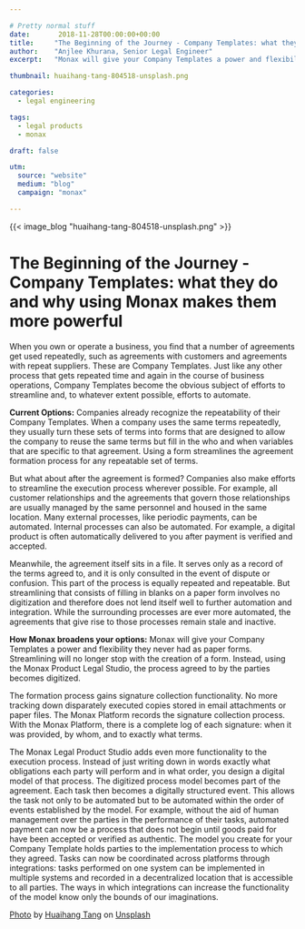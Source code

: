 ```yaml
---

# Pretty normal stuff
date:       2018-11-28T00:00:00+00:00
title:     "The Beginning of the Journey - Company Templates: what they do and why using Monax makes them more powerful"
author:    "Anjlee Khurana, Senior Legal Engineer"
excerpt:   "Monax will give your Company Templates a power and flexibility they never had as paper forms."

thumbnail: huaihang-tang-804518-unsplash.png

categories:
  - legal engineering

tags:
  - legal products
  - monax

draft: false

utm:
  source: "website"
  medium: "blog"
  campaign: "monax"

---
```


{{< image_blog "huaihang-tang-804518-unsplash.png" >}}

# **The Beginning of the Journey - Company Templates: what they do and why using Monax makes them more powerful**

When you own or operate a business, you find that a number of agreements get used repeatedly, such as agreements with customers and agreements with repeat suppliers. These are Company Templates. Just like any other process that gets repeated time and again in the course of business operations, Company Templates become the obvious subject of efforts to streamline and, to whatever extent possible, efforts to automate.

**Current Options:**
Companies already recognize the repeatability of their Company Templates. When a company uses the same terms repeatedly, they usually turn these sets of terms into forms that are designed to allow the company to reuse the same terms but fill in the who and when variables that are specific to that agreement. Using a form streamlines the agreement formation process for any repeatable set of terms.

But what about after the agreement is formed? Companies also make efforts to streamline the execution process wherever possible. For example, all customer relationships and the agreements that govern those relationships are usually managed by the same personnel and housed in the same location. Many external processes, like periodic payments, can be automated. Internal processes can also be automated. For example, a digital product is often automatically delivered to you after payment is verified and accepted.

Meanwhile, the agreement itself sits in a file. It serves only as a record of the terms agreed to, and it is only consulted in the event of dispute or confusion. This part of the process is equally repeated and repeatable. But streamlining that consists of filling in blanks on a paper form involves no digitization and therefore does not lend itself well to further automation and integration. While the surrounding processes are ever more automated, the agreements that give rise to those processes remain stale and inactive.

**How Monax broadens your options:**
Monax will give your Company Templates a power and flexibility they never had as paper forms. Streamlining will no longer stop with the creation of a form. Instead, using the Monax Product Legal Studio, the process agreed to by the parties becomes digitized.

The formation process gains signature collection functionality. No more tracking down disparately executed copies stored in email attachments or paper files. The Monax Platform records the signature collection process. With the Monax Platform, there is a complete log of each signature: when it was provided, by whom, and to exactly what terms.

The Monax Legal Product Studio adds even more functionality to the execution process. Instead of just writing down in words exactly what obligations each party will perform and in what order, you design a digital model of that process. The digitized process model becomes part of the agreement. Each task then becomes a digitally structured event. This allows the task not only to be automated but to be automated within the order of events established by the model. For example, without the aid of human management over the parties in the performance of their tasks, automated payment can now be a process that does not begin until goods paid for have been accepted or verified as authentic. The model you create for your Company Template holds parties to the implementation process to which they agreed. Tasks can now be coordinated across platforms through integrations: tasks performed on one system can be implemented in multiple systems and recorded in a decentralized location that is accessible to all parties. The ways in which integrations can increase the functionality of the model know only the bounds of our imaginations.



[Photo](https://unsplash.com/photos/BccFsgYftVo) by [Huaihang Tang](https://unsplash.com/photos/BccFsgYftVo?utm_source=unsplash&utm_medium=referral&utm_content=creditCopyText) on [Unsplash](https://unsplash.com)